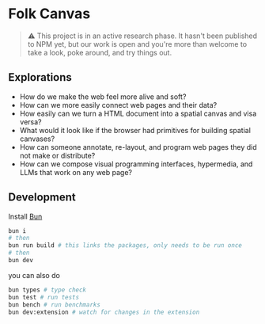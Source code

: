 # Folk Canvas

> ⚠️ This project is in an active research phase. It hasn't been published to NPM yet, but our work is open and you're more than welcome to take a look, poke around, and try things out.

## Explorations

- How do we make the web feel more alive and soft?
- How can we more easily connect web pages and their data?
- How easily can we turn a HTML document into a spatial canvas and visa versa?
- What would it look like if the browser had primitives for building spatial canvases?
- How can someone annotate, re-layout, and program web pages they did not make or distribute?
- How can we compose visual programming interfaces, hypermedia, and LLMs that work on any web page?

## Development

Install [Bun](https://bun.sh/docs/installation)

```bash
bun i
# then
bun run build # this links the packages, only needs to be run once
# then
bun dev
```

you can also do

```bash
bun types # type check
bun test # run tests
bun bench # run benchmarks
bun dev:extension # watch for changes in the extension
```

